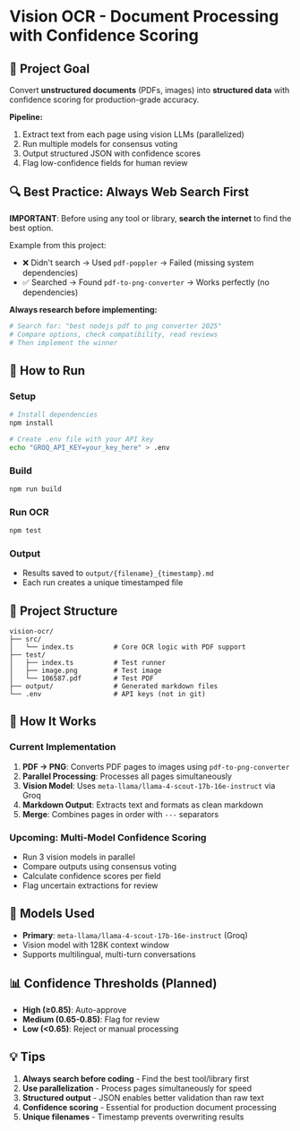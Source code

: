 # Vision OCR - Document Processing with Confidence Scoring

## 🎯 Project Goal

Convert **unstructured documents** (PDFs, images) into **structured data** with confidence scoring for production-grade accuracy.

**Pipeline:**
1. Extract text from each page using vision LLMs (parallelized)
2. Run multiple models for consensus voting
3. Output structured JSON with confidence scores
4. Flag low-confidence fields for human review

## 🔍 Best Practice: Always Web Search First

**IMPORTANT**: Before using any tool or library, **search the internet** to find the best option.

Example from this project:
- ❌ Didn't search → Used `pdf-poppler` → Failed (missing system dependencies)
- ✅ Searched → Found `pdf-to-png-converter` → Works perfectly (no dependencies)

**Always research before implementing:**
```bash
# Search for: "best nodejs pdf to png converter 2025"
# Compare options, check compatibility, read reviews
# Then implement the winner
```

## 🚀 How to Run

### Setup
```bash
# Install dependencies
npm install

# Create .env file with your API key
echo "GROQ_API_KEY=your_key_here" > .env
```

### Build
```bash
npm run build
```

### Run OCR
```bash
npm test
```

### Output
- Results saved to `output/{filename}_{timestamp}.md`
- Each run creates a unique timestamped file

## 📁 Project Structure

```
vision-ocr/
├── src/
│   └── index.ts          # Core OCR logic with PDF support
├── test/
│   ├── index.ts          # Test runner
│   ├── image.png         # Test image
│   └── 106587.pdf        # Test PDF
├── output/               # Generated markdown files
└── .env                  # API keys (not in git)
```

## 🧠 How It Works

### Current Implementation
1. **PDF → PNG**: Converts PDF pages to images using `pdf-to-png-converter`
2. **Parallel Processing**: Processes all pages simultaneously
3. **Vision Model**: Uses `meta-llama/llama-4-scout-17b-16e-instruct` via Groq
4. **Markdown Output**: Extracts text and formats as clean markdown
5. **Merge**: Combines pages in order with `---` separators

### Upcoming: Multi-Model Confidence Scoring
- Run 3 vision models in parallel
- Compare outputs using consensus voting
- Calculate confidence scores per field
- Flag uncertain extractions for review

## 🔧 Models Used

- **Primary**: `meta-llama/llama-4-scout-17b-16e-instruct` (Groq)
- Vision model with 128K context window
- Supports multilingual, multi-turn conversations

## 📊 Confidence Thresholds (Planned)

- **High (≥0.85)**: Auto-approve
- **Medium (0.65-0.85)**: Flag for review
- **Low (<0.65)**: Reject or manual processing

## 💡 Tips

1. **Always search before coding** - Find the best tool/library first
2. **Use parallelization** - Process pages simultaneously for speed
3. **Structured output** - JSON enables better validation than raw text
4. **Confidence scoring** - Essential for production document processing
5. **Unique filenames** - Timestamp prevents overwriting results
